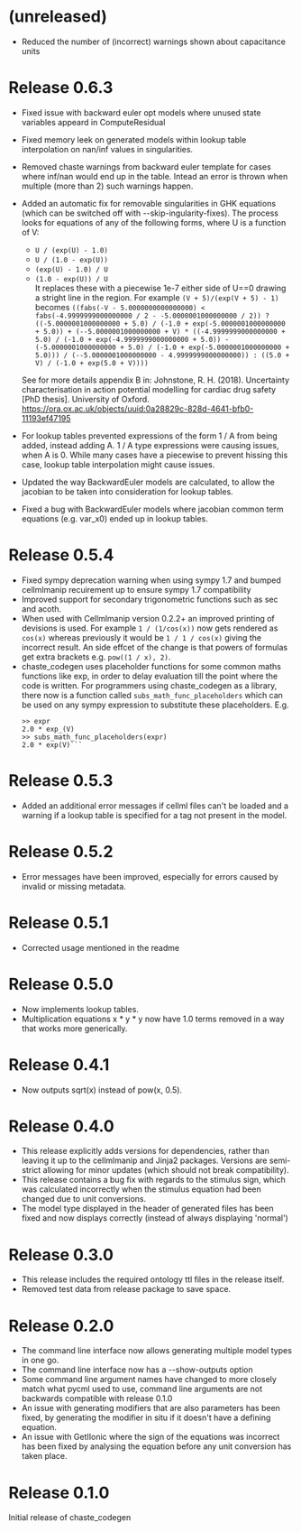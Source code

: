 # (unreleased)
- Reduced the number of (incorrect) warnings shown about capacitance units

# Release 0.6.3
- Fixed issue with backward euler opt models where unused state variables appeard in ComputeResidual
- Fixed memory leek on generated models within lookup table interpolation on nan/inf values in singularities.
- Removed chaste warnings from backward euler template for cases where inf/nan would end up in the table. Intead an error is thrown when multiple (more than 2) such warnings happen.

- Added an automatic fix for removable singularities in GHK equations (which can be switched off with --skip-ingularity-fixes).
  The process looks for equations of any of the following forms, where U is a function of V:
  - `U / (exp(U) - 1.0)`
  - `U / (1.0 - exp(U))`
  - `(exp(U) - 1.0) / U`
  - `(1.0 - exp(U)) / U`  
  It replaces these with a piecewise 1e-7 either side of U==0 drawing a stright line in the region.
  For example `(V + 5)/(exp(V + 5) - 1)` becomes `((fabs(-V - 5.0000000000000000) < fabs(-4.9999999000000000 / 2 - -5.0000001000000000 / 2)) ? ((-5.0000001000000000 + 5.0) / (-1.0 + exp(-5.0000001000000000 + 5.0)) + (--5.0000001000000000 + V) * ((-4.9999999000000000 + 5.0) / (-1.0 + exp(-4.9999999000000000 + 5.0)) - (-5.0000001000000000 + 5.0) / (-1.0 + exp(-5.0000001000000000 + 5.0))) / (--5.0000001000000000 - 4.9999999000000000)) : ((5.0 + V) / (-1.0 + exp(5.0 + V))))`

  See for more details appendix B in: Johnstone, R. H. (2018). Uncertainty characterisation in action potential modelling for cardiac drug safety [PhD thesis]. University of Oxford. https://ora.ox.ac.uk/objects/uuid:0a28829c-828d-4641-bfb0-11193ef47195
- For lookup tables prevented expressions of the form 1 / A from being added, instead adding A. 1 / A type expressions were causing issues, when A is 0. While many cases have a piecewise to prevent hissing this case, lookup table interpolation might cause issues.
- Updated the way BackwardEuler models are calculated, to allow the jacobian to be taken into consideration for lookup tables.
- Fixed a bug with BackwardEuler models where jacobian common term equations (e.g. var_x0) ended up in lookup tables.

# Release 0.5.4
- Fixed sympy deprecation warning when using sympy 1.7 and bumped cellmlmanip recuirement up to ensure sympy 1.7 compatibility
- Improved support for secondary trigonometric functions such as sec and acoth.
- When used with Cellmlmanip version 0.2.2+ an improved printing of devisions is used. For example `1 / (1/cos(x))` now gets rendered as `cos(x)` whereas previously it would be `1 / 1 / cos(x)` giving the incorrect result. An side effcet of the change is that powers of formulas get extra brackets e.g. `pow((1 / x), 2)`.
- chaste_codegen uses placeholder functions for some common maths functions like exp, in order to delay evaluation till the point where the code is written. For programmers using chaste_codegen as a library, there now is a function called `subs_math_func_placeholders` which can be used on any sympy expression to substitute these placeholders.
  E.g.
  ```
  >> expr
  2.0 * exp_(V)
  >> subs_math_func_placeholders(expr)
  2.0 * exp(V)```

# Release 0.5.3
- Added an additional error messages if cellml files can't be loaded and a warning if a lookup table is specified for a tag not present in the model.

# Release 0.5.2
- Error messages have been improved, especially for errors caused by invalid or missing metadata.

# Release 0.5.1
- Corrected usage mentioned in the readme

# Release 0.5.0
- Now implements lookup tables.
- Multiplication equations x * y * y now have 1.0 terms removed in a way that works more generically.

# Release 0.4.1
- Now outputs sqrt(x) instead of pow(x, 0.5).

# Release 0.4.0
- This release explicitly adds versions for dependencies, rather than leaving it up to the cellmlmanip and Jinja2 packages. Versions are semi-strict allowing for minor updates (which should not break compatibility).
- This release contains a bug fix with regards to the stimulus sign, which was calculated incorrectly when the stimulus equation had been changed due to unit conversions.
- The model type displayed in the header of generated files has been fixed and now displays correctly (instead of always displaying 'normal')

# Release 0.3.0
- This release includes the required ontology ttl files in the release itself.
- Removed test data from release package to save space.

# Release 0.2.0
- The command line interface now allows generating multiple model types in one go.
- The command line interface now has a --show-outputs option
- Some command line argument names have changed to more closely match what pycml used to use, command line arguments are not backwards compatible with release 0.1.0
- An issue with generating modifiers that are also parameters has been fixed, by generating the modifier in situ if it doesn't have a defining equation.
- An issue with GetIIonic where the sign of the equations was incorrect has been fixed by analysing the equation before any unit conversion has taken place.

# Release 0.1.0
Initial release of chaste_codegen
